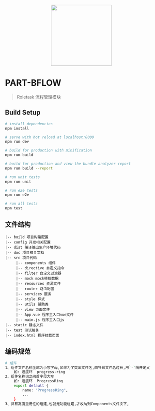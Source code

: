 <p align="center">
    <a href="https://www.roletask.com">
        <img width="200" src="http://www.roletask.com/img/1234.png">
    </a>
</p>

# PART-BFLOW

> Roletask 流程管理模块

## Build Setup

``` bash
# install dependencies
npm install

# serve with hot reload at localhost:8080
npm run dev

# build for production with minification
npm run build

# build for production and view the bundle analyzer report
npm run build --report

# run unit tests
npm run unit

# run e2e tests
npm run e2e

# run all tests
npm test
```

## 文件结构
```
|-- build 项目构建配置
|-- config 开发相关配置
|-- dist 编译输出生产环境代码
|-- doc 项目相关文档
|-- src 项目代码
     |-- components 组件
	 |-- directive 自定义指令
	 |-- filter 自定义过滤器
     |-- mock mock模拟数据
	 |-- resources 资源文件
	 |-- router 路由配置
	 |-- services 服务
	 |-- style 样式
	 |-- utils 辅助类
	 |-- view 页面文件
	 |-- App.vue 程序主入口vue文件
	 |-- main.js 程序主入口js
|-- static 静态文件
|-- test 测试相关
|-- index.html 程序挂载页面

```

## 编码规范
``` bash
# 组件
1、组件文件名称全部为小写字母,如果为了突出文件名,而导致文件名过长,用`-`隔开定义
	如: 进度环  progress-ring
2、组件名称词之间首字母大写
	如: 进度环  ProgressRing
	export default {
    	name: "ProgressRing",
		...
	}
3、具有高度重用性的组建,也就是功能组建,才收纳到Components文件夹下,
   
```